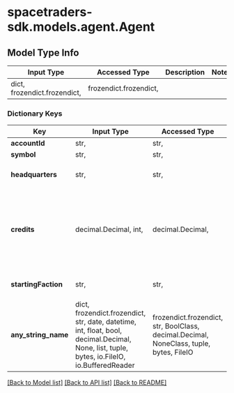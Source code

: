 # spacetraders-sdk.models.agent.Agent

## Model Type Info
Input Type | Accessed Type | Description | Notes
------------ | ------------- | ------------- | -------------
dict, frozendict.frozendict,  | frozendict.frozendict,  |  | 

### Dictionary Keys
Key | Input Type | Accessed Type | Description | Notes
------------ | ------------- | ------------- | ------------- | -------------
**accountId** | str,  | str,  |  | 
**symbol** | str,  | str,  |  | 
**headquarters** | str,  | str,  | The headquarters of the agent. | 
**credits** | decimal.Decimal, int,  | decimal.Decimal,  | The number of credits the agent has available. Credits can be negative if funds have been overdrawn. | 
**startingFaction** | str,  | str,  | The faction the agent started with. | 
**any_string_name** | dict, frozendict.frozendict, str, date, datetime, int, float, bool, decimal.Decimal, None, list, tuple, bytes, io.FileIO, io.BufferedReader | frozendict.frozendict, str, BoolClass, decimal.Decimal, NoneClass, tuple, bytes, FileIO | any string name can be used but the value must be the correct type | [optional]

[[Back to Model list]](../../README.md#documentation-for-models) [[Back to API list]](../../README.md#documentation-for-api-endpoints) [[Back to README]](../../README.md)

